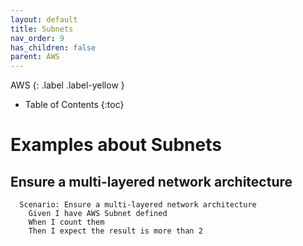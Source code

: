 ```yaml
---
layout: default
title: Subnets
nav_order: 9
has_children: false
parent: AWS
---
```


AWS
{: .label .label-yellow } 

* Table of Contents
{:toc}

# Examples about Subnets
## Ensure a multi-layered network architecture
```gherkin
  Scenario: Ensure a multi-layered network architecture
    Given I have AWS Subnet defined
    When I count them
    Then I expect the result is more than 2
```
